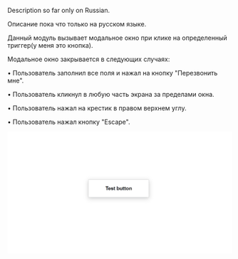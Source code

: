 Description so far only on Russian.

Описание пока что только на русском языке.

Данный модуль вызывает модальное окно при клике на определенный триггер(у меня это кнопка).

Модальное окно закрывается в следующих случаях:

• Пользователь заполнил все поля и нажал на кнопку "Перезвонить мне".

• Пользователь кликнул в любую часть экрана за пределами окна.

• Пользователь нажал на крестик в правом верхнем углу.

• Пользователь нажал кнопку "Escape".

![image](https://github.com/Shevchenko-Stanislav/Modal-window/blob/main/gif/ModalGif.gif)
